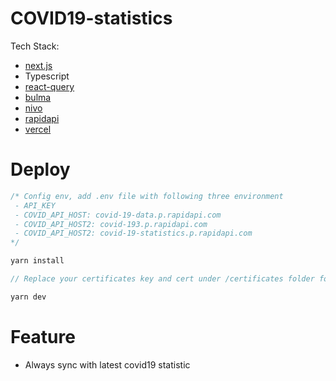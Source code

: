 # COVID19-statistics

Tech Stack:

* [next.js](https://nextjs.org/)
* Typescript
* [react-query](https://react-query.tanstack.com/)
* [bulma](https://bulma.io/)
* [nivo](https://nivo.rocks/)
* [rapidapi](https://rapidapi.com/)
* [vercel](vercel.com)

# Deploy

``` js
/* Config env, add .env file with following three environment
 - API_KEY
 - COVID_API_HOST: covid-19-data.p.rapidapi.com
 - COVID_API_HOST2: covid-193.p.rapidapi.com
 - COVID_API_HOST2: covid-19-statistics.p.rapidapi.com
*/

yarn install

// Replace your certificates key and cert under /certificates folder for local https testing, recommand using mkcert

yarn dev
```

# Feature

* Always sync with latest covid19 statistic
